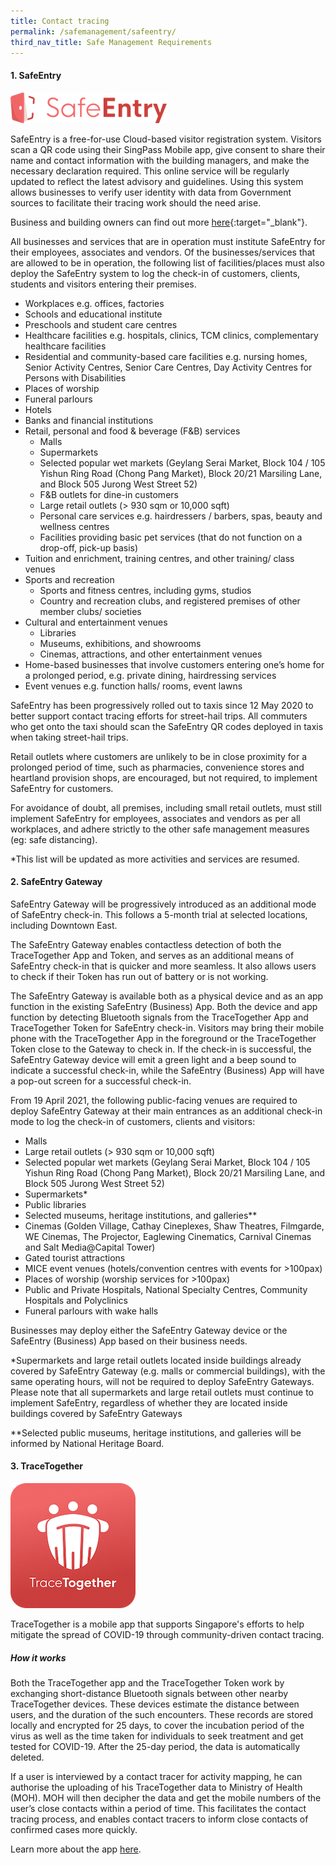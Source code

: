 ```yaml
---
title: Contact tracing
permalink: /safemanagement/safeentry/
third_nav_title: Safe Management Requirements
---
```


#### 1. SafeEntry

![SafeEntry](/images/covid/SafeEntry_logo_inline.png "SafeEntry")

SafeEntry is a free-for-use Cloud-based visitor registration system. Visitors scan a QR code using their SingPass Mobile app, give consent to share their name and contact information with the building managers, and make the necessary declaration required. This online service will be regularly updated to reflect the latest advisory and guidelines. Using this system allows businesses to verify user identity with data from Government sources to facilitate their tracing work should the need arise.

Business and building owners can find out more [here](https://go.gov.sg/travelhealthdeclare){:target="_blank"}.

All businesses and services that are in operation must institute SafeEntry for their employees, associates and vendors. Of the businesses/services that are allowed to be in operation, the following list of facilities/places must also deploy the SafeEntry system to log the check-in of customers, clients, students and visitors entering their premises.

- Workplaces e.g. offices, factories
- Schools and educational institute
- Preschools and student care centres
- Healthcare facilities e.g. hospitals, clinics, TCM clinics, complementary healthcare facilities
- Residential and community-based care facilities e.g. nursing homes, Senior Activity Centres, Senior Care Centres, Day Activity Centres for Persons with Disabilities    
- Places of worship
- Funeral parlours
- Hotels
- Banks and financial institutions
- Retail, personal and food & beverage (F&B) services
  - Malls
  - Supermarkets
  - Selected popular wet markets (Geylang Serai Market, Block 104 / 105 Yishun Ring Road (Chong Pang Market), Block 20/21 Marsiling Lane, and Block 505 Jurong West Street 52)
  - F&B outlets for dine-in customers
  - Large retail outlets (> 930 sqm or 10,000 sqft)   
  - Personal care services e.g. hairdressers / barbers, spas, beauty and wellness centres
  - Facilities providing basic pet services (that do not function on a drop-off, pick-up basis)
- Tuition and enrichment, training centres, and other training/ class venues
- Sports and recreation
  - Sports and fitness centres, including gyms, studios
  - Country and recreation clubs, and registered premises of other member clubs/ societies
- Cultural and entertainment venues
  - Libraries
  - Museums, exhibitions, and showrooms
  - Cinemas, attractions, and other entertainment venues  
- Home-based businesses that involve customers entering one’s home for a prolonged period, e.g. private dining, hairdressing services
- Event venues e.g. function halls/ rooms, event lawns  

SafeEntry has been progressively rolled out to taxis since 12 May 2020 to better support contact tracing efforts for street-hail trips. All commuters who get onto the taxi should scan the SafeEntry QR codes deployed in taxis when taking street-hail trips.

Retail outlets where customers are unlikely to be in close proximity for a prolonged period of time, such as pharmacies, convenience stores and heartland provision shops, are encouraged, but not required, to implement SafeEntry for customers.

For avoidance of doubt, all premises, including small retail outlets, must still implement SafeEntry for employees, associates and vendors as per all workplaces, and adhere strictly to the other safe management measures (eg: safe distancing).

*This list will be updated as more activities and services are resumed.

#### 2. SafeEntry Gateway

SafeEntry Gateway will be progressively introduced as an additional mode of SafeEntry check-in. This follows a 5-month trial at selected locations, including Downtown East.

The SafeEntry Gateway enables contactless detection of both the TraceTogether App and Token, and serves as an additional means of SafeEntry check-in that is quicker and more seamless. It also allows users to check if their Token has run out of battery or is not working.

The SafeEntry Gateway is available both as a physical device and as an app function in the existing SafeEntry (Business) App. Both the device and app function by detecting Bluetooth signals from the TraceTogether App and TraceTogether Token for SafeEntry check-in. Visitors may bring their mobile phone with the TraceTogether App in the foreground or the TraceTogether Token close to the Gateway to check in. If the check-in is successful, the SafeEntry Gateway device will emit a green light and a beep sound to indicate a successful check-in, while the SafeEntry (Business) App will have a pop-out screen for a successful check-in.

From 19 April 2021, the following public-facing venues are required to deploy SafeEntry Gateway at their main entrances as an additional check-in mode to log the check-in of customers, clients and visitors:

- Malls
- Large retail outlets (> 930 sqm or 10,000 sqft)
- Selected popular wet markets (Geylang Serai Market, Block 104 / 105 Yishun Ring Road (Chong Pang Market), Block 20/21 Marsiling Lane, and Block 505 Jurong West Street 52)
- Supermarkets*
- Public libraries
- Selected museums, heritage institutions, and galleries**
- Cinemas (Golden Village, Cathay Cineplexes, Shaw Theatres, Filmgarde, WE Cinemas, The Projector, Eaglewing Cinematics, Carnival Cinemas and Salt Media@Capital Tower)
- Gated tourist attractions
- MICE event venues (hotels/convention centres with events for >100pax)
- Places of worship (worship services for >100pax)
- Public and Private Hospitals, National Specialty Centres, Community Hospitals and Polyclinics
- Funeral parlours with wake halls

Businesses may deploy either the SafeEntry Gateway device or the SafeEntry (Business) App based on their business needs.

*Supermarkets and large retail outlets located inside buildings already covered by SafeEntry Gateway (e.g. malls or commercial buildings), with the same operating hours, will not be required to deploy SafeEntry Gateways. Please note that all supermarkets and large retail outlets must continue to implement SafeEntry, regardless of whether they are located inside buildings covered by SafeEntry Gateways

**Selected public museums, heritage institutions, and galleries will be informed by National Heritage Board.

#### 3. TraceTogether

![TraceTogether](/images/covid/tracetogether_logo.png "TraceTogether")

TraceTogether is a mobile app that supports Singapore's efforts to help mitigate the spread of COVID-19 through community-driven contact tracing.
##### How it works
Both the TraceTogether app and the TraceTogether Token work by exchanging short-distance Bluetooth signals between other nearby TraceTogether devices. These devices estimate the distance between users, and the duration of the such encounters. These records are stored locally and encrypted for 25 days, to cover the incubation period of the virus as well as the time taken for individuals to seek treatment and get tested for COVID-19. After the 25-day period, the data is automatically deleted.

If a user is interviewed by a contact tracer for activity mapping, he can authorise the uploading of his TraceTogether data to Ministry of Health (MOH). MOH will then decipher the data and get the mobile numbers of the user’s close contacts within a period of time. This facilitates the contact tracing process, and enables contact tracers to inform close contacts of confirmed cases more quickly.

Learn more about the app <a target="_blank" href="https://www.tracetogether.gov.sg/">here</a>.
